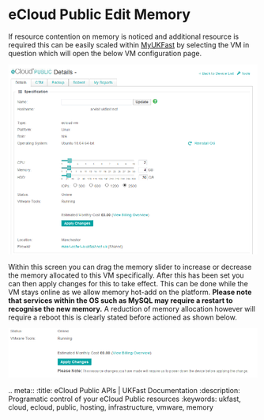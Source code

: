 # eCloud Public Edit Memory

If resource contention on memory is noticed and additional resource is required this can be easily scaled within [MyUKFast](https://my.ukfast.co.uk/ecloud-public) by selecting the VM in question which will open the below VM configuration page.

![vmConfig](files/vmConfigLaunched.png)

Within this screen you can drag the memory slider to increase or decrease the memory allocated to this VM specifically. After this has been set you can then apply changes for this to take effect. This can be done while the VM stays online as we allow memory hot-add on the platform. **Please note that services within the OS such as MySQL may require a restart to recognise the new memory.** A reduction of memory allocation however will require a reboot this is clearly stated before actioned as shown below.

![rebootWarning](files/rebootWarning.png)

.. meta::
   :title: eCloud Public APIs | UKFast Documentation
   :description: Programatic control of your eCloud Public resources
   :keywords: ukfast, cloud, ecloud, public, hosting, infrastructure, vmware, memory
